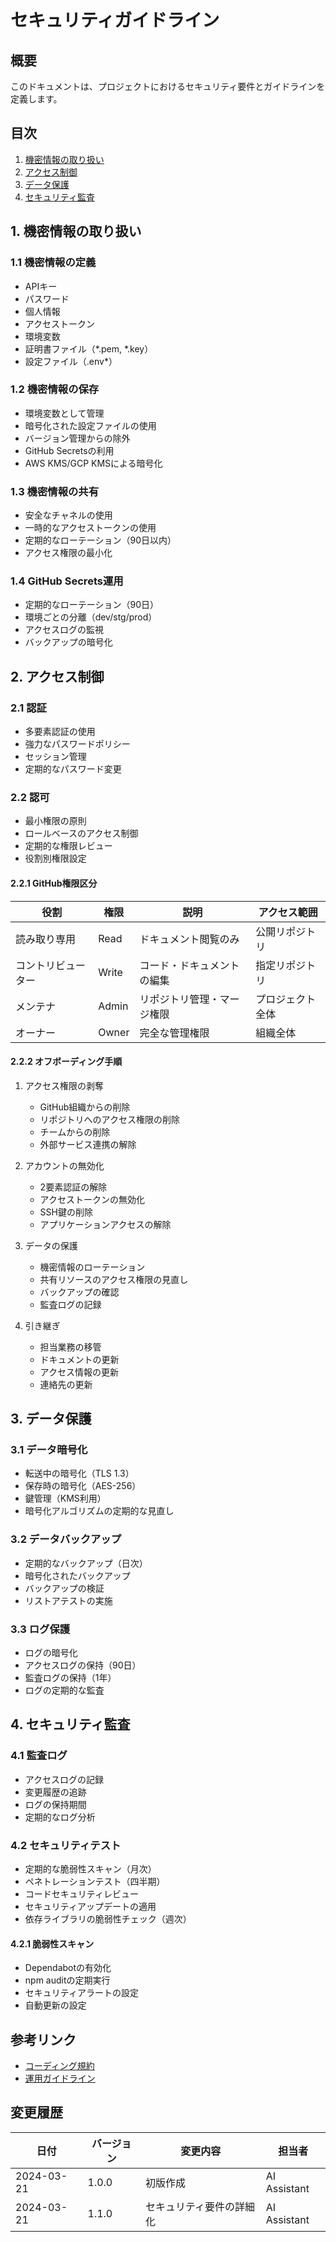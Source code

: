 # セキュリティガイドライン

## 概要
このドキュメントは、プロジェクトにおけるセキュリティ要件とガイドラインを定義します。

## 目次
1. [機密情報の取り扱い](#1-機密情報の取り扱い)
2. [アクセス制御](#2-アクセス制御)
3. [データ保護](#3-データ保護)
4. [セキュリティ監査](#4-セキュリティ監査)

## 1. 機密情報の取り扱い

### 1.1 機密情報の定義
- APIキー
- パスワード
- 個人情報
- アクセストークン
- 環境変数
- 証明書ファイル（*.pem, *.key）
- 設定ファイル（.env*）

### 1.2 機密情報の保存
- 環境変数として管理
- 暗号化された設定ファイルの使用
- バージョン管理からの除外
- GitHub Secretsの利用
- AWS KMS/GCP KMSによる暗号化

### 1.3 機密情報の共有
- 安全なチャネルの使用
- 一時的なアクセストークンの使用
- 定期的なローテーション（90日以内）
- アクセス権限の最小化

### 1.4 GitHub Secrets運用
- 定期的なローテーション（90日）
- 環境ごとの分離（dev/stg/prod）
- アクセスログの監視
- バックアップの暗号化

## 2. アクセス制御

### 2.1 認証
- 多要素認証の使用
- 強力なパスワードポリシー
- セッション管理
- 定期的なパスワード変更

### 2.2 認可
- 最小権限の原則
- ロールベースのアクセス制御
- 定期的な権限レビュー
- 役割別権限設定

#### 2.2.1 GitHub権限区分
| 役割 | 権限 | 説明 | アクセス範囲 |
|------|------|------|------------|
| 読み取り専用 | Read | ドキュメント閲覧のみ | 公開リポジトリ |
| コントリビューター | Write | コード・ドキュメントの編集 | 指定リポジトリ |
| メンテナ | Admin | リポジトリ管理・マージ権限 | プロジェクト全体 |
| オーナー | Owner | 完全な管理権限 | 組織全体 |

#### 2.2.2 オフボーディング手順
1. アクセス権限の剥奪
   - GitHub組織からの削除
   - リポジトリへのアクセス権限の削除
   - チームからの削除
   - 外部サービス連携の解除

2. アカウントの無効化
   - 2要素認証の解除
   - アクセストークンの無効化
   - SSH鍵の削除
   - アプリケーションアクセスの解除

3. データの保護
   - 機密情報のローテーション
   - 共有リソースのアクセス権限の見直し
   - バックアップの確認
   - 監査ログの記録

4. 引き継ぎ
   - 担当業務の移管
   - ドキュメントの更新
   - アクセス情報の更新
   - 連絡先の更新

## 3. データ保護

### 3.1 データ暗号化
- 転送中の暗号化（TLS 1.3）
- 保存時の暗号化（AES-256）
- 鍵管理（KMS利用）
- 暗号化アルゴリズムの定期的な見直し

### 3.2 データバックアップ
- 定期的なバックアップ（日次）
- 暗号化されたバックアップ
- バックアップの検証
- リストアテストの実施

### 3.3 ログ保護
- ログの暗号化
- アクセスログの保持（90日）
- 監査ログの保持（1年）
- ログの定期的な監査

## 4. セキュリティ監査

### 4.1 監査ログ
- アクセスログの記録
- 変更履歴の追跡
- ログの保持期間
- 定期的なログ分析

### 4.2 セキュリティテスト
- 定期的な脆弱性スキャン（月次）
- ペネトレーションテスト（四半期）
- コードセキュリティレビュー
- セキュリティアップデートの適用
- 依存ライブラリの脆弱性チェック（週次）

#### 4.2.1 脆弱性スキャン
- Dependabotの有効化
- npm auditの定期実行
- セキュリティアラートの設定
- 自動更新の設定

## 参考リンク
- [コーディング規約](./coding-standards.md)
- [運用ガイドライン](./operational-guidelines.md)

## 変更履歴
| 日付 | バージョン | 変更内容 | 担当者 |
|------|------------|----------|--------|
| 2024-03-21 | 1.0.0 | 初版作成 | AI Assistant |
| 2024-03-21 | 1.1.0 | セキュリティ要件の詳細化 | AI Assistant | 